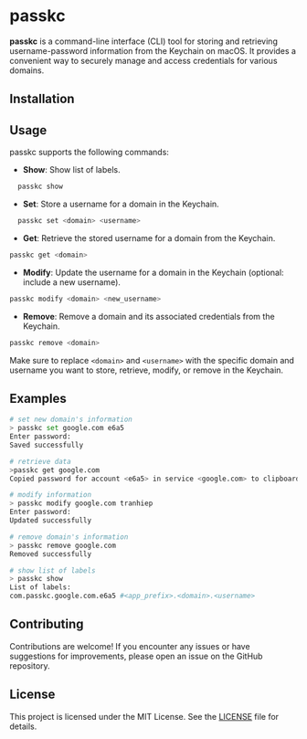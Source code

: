 # passkc

**passkc** is a command-line interface (CLI) tool for storing and retrieving username-password information from the Keychain on macOS. It provides a convenient way to securely manage and access credentials for various domains.

## Installation

## Usage

passkc supports the following commands:

- **Show**: Show list of labels.

```bash
  passkc show

```

- **Set**: Store a username for a domain in the Keychain.

```bash
  passkc set <domain> <username>

```
- **Get**: Retrieve the stored username for a domain from the Keychain.

```bash 
passkc get <domain>
```

- **Modify**: Update the username for a domain in the Keychain (optional: include a new username).

```bash
passkc modify <domain> <new_username>
```

- **Remove**: Remove a domain and its associated credentials from the Keychain.

```bash
passkc remove <domain>
```

Make sure to replace `<domain>` and `<username>` with the specific domain and username you want to store, retrieve, modify, or remove in the Keychain.

## Examples

```bash
# set new domain's information
> passkc set google.com e6a5
Enter password: 
Saved successfully 

# retrieve data 
>passkc get google.com
Copied password for account <e6a5> in service <google.com> to clipboard.

# modify information
> passkc modify google.com tranhiep
Enter password: 
Updated successfully

# remove domain's information
> passkc remove google.com
Removed successfully

# show list of labels
> passkc show
List of labels:
com.passkc.google.com.e6a5 #<app_prefix>.<domain>.<username>
```

## Contributing
Contributions are welcome! If you encounter any issues or have suggestions for improvements, please open an issue on the GitHub repository.

## License

This project is licensed under the MIT License. See the [LICENSE](#LICENSE) file for details.
